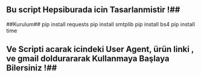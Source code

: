 ## Bu script Hepsiburada icin Tasarlanmistir !##

##Kurulum##
pip install requests
pip install smtplib
pip install bs4 
pip install time

## Ve Scripti acarak icindeki User Agent,  ürün linki , ve gmail doldurararak Kullanmaya Başlaya Bilersiniz !## 
